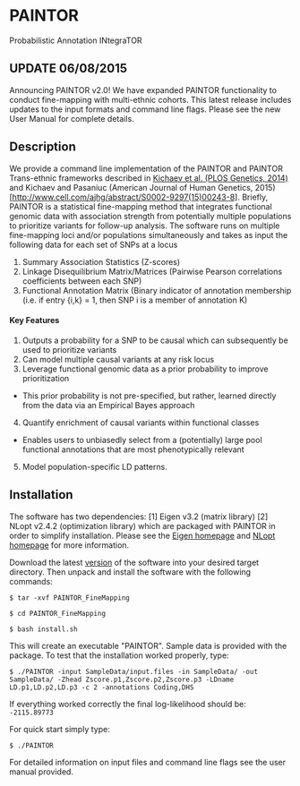 # PAINTOR
Probabilistic Annotation INtegraTOR

## UPDATE 06/08/2015
Announcing PAINTOR v2.0! We have expanded PAINTOR functionality to conduct fine-mapping with multi-ethnic cohorts. This latest release includes updates to the input formats and command line flags. Please see the new User Manual for complete details.

## Description

We provide a command line implementation of the PAINTOR and PAINTOR Trans-ethnic frameworks described in [Kichaev et al. (PLOS Genetics, 2014)](http://www.plosgenetics.org/article/info%3Adoi%2F10.1371%2Fjournal.pgen.1004722) and Kichaev and Pasaniuc (American Journal of Human Genetics, 2015)[http://www.cell.com/ajhg/abstract/S0002-9297(15)00243-8]. Briefly, PAINTOR is a statistical fine-mapping method that integrates functional genomic data with association strength from potentially multiple populations to prioritize variants for follow-up analysis. The software runs on multiple fine-mapping loci and/or populations simultaneously and takes as input the following data for each set of SNPs at a locus


1. Summary Association Statistics (Z-scores)
2. Linkage Disequilibrium Matrix/Matrices (Pairwise Pearson correlations coefficients between each SNP)
3. Functional Annotation Matrix (Binary indicator of annotation membership (i.e. if entry {i,k} = 1, then SNP i is a member of annotation K)

#### Key Features

1. Outputs a probability for a SNP to be causal which can subsequently be used to prioritize variants
2. Can model multiple causal variants at any risk locus
3. Leverage functional genomic data as a prior probability to improve prioritization
  - This prior probability is not pre-specified, but rather, learned directly from the data via an Empirical Bayes approach
4. Quantify enrichment of causal variants within functional classes
  - Enables users to unbiasedly select from a (potentially) large pool functional annotations that are most phenotypically relevant
5. Model population-specific LD patterns.

## Installation
The software has two dependencies: [1] Eigen v3.2 (matrix library) [2] NLopt v2.4.2 (optimization library) which are packaged with PAINTOR in order to simplify installation. Please see the [Eigen homepage](http://eigen.tuxfamily.org/index.php?title=Main_Page) and [NLopt homepage](http://ab-initio.mit.edu/wiki/index.php/NLopt) for more information.

Download the latest [version](https://github.com/gkichaev/PAINTOR_FineMapping/releases) of the software into your desired target directory. Then unpack and install the software with the following commands:

`$ tar -xvf PAINTOR_FineMapping`

`$ cd PAINTOR_FineMapping`

`$ bash install.sh`

This will create an executable "PAINTOR". Sample data is provided with the package. To test that the installation worked properly, type:

`$ ./PAINTOR -input SampleData/input.files -in SampleData/ -out SampleData/ -Zhead Zscore.p1,Zscore.p2,Zscore.p3 -LDname LD.p1,LD.p2,LD.p3 -c 2 -annotations Coding,DHS`

If everything worked correctly the final log-likelihood should be: `-2115.89773`

For quick start simply type:

`$ ./PAINTOR`

For detailed information on input files and command line flags see the user manual provided.

